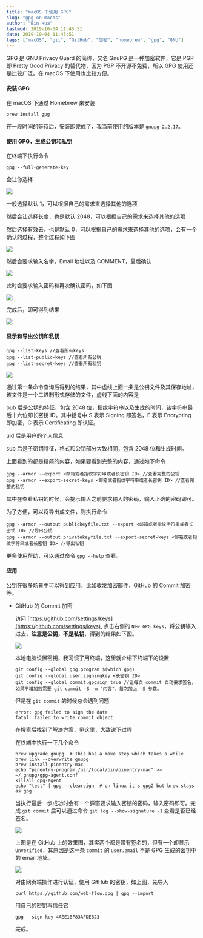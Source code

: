 ```yaml
---
title: "macOS 下使用 GPG"
slug: "gpg-on-macos"
author: "Bin Hua"
lastmod: 2019-10-04 11:45:51
date: 2019-10-04 11:45:51
tags: ["macOS", "git", "GitHub", "加密", "homebrew", "gpg", "GNU"]
---
```


GPG 是 GNU Privacy Guard 的简称，又名 GnuPG 是一种加密软件，它是 PGP 即 Pretty Good Privacy 的替代物，因为 PGP 不开源不免费，所以 GPG 使用还是比较广泛。在 macOS 下使用也比较方便。

#### 安装 GPG

在 macOS 下通过 Homebrew 来安装

```
brew install gpg
```

在一段时间的等待后，安装即完成了，我当前使用的版本是 `gnupg 2.2.17`。

#### 使用 GPG，生成公钥和私钥

在终端下执行命令

```
gpg --full-generate-key
```

会让你选择

![](/imgs/gpg_01.png)

一般选择默认 1，可以根据自己的需求来选择其他的选项

然后会让选择长度，也是默认 2048，可以根据自己的需求来选择其他的选项

然后选择有效去，也是默认 0，可以根据自己的需求来选择其他的选项，会有一个确认的过程，整个过程如下图

![](/imgs/gpg_02.png)

然后会要求输入名字，Email 地址以及 COMMENT，最后确认

![](/imgs/gpg_03.png)

此时会要求输入密码和再次确认密码，如下图

![](/imgs/gpg_04.png)

完成后，即可得到结果

![](/imgs/gpg_05.png)

#### 显示和导出公钥和私钥

```
gpg --list-keys //查看所有keys
gpg --list-public-keys //查看所有公钥
gpg --list-secret-keys //查看所有私钥
```

![](/imgs/gpg_06.jpg)

通过第一条命令查询后得到的结果，其中虚线上面一条是公钥文件及其保存地址，该文件是一个二进制形式存储的文件，虚线下面的内容是

pub 后是公钥的特征，包含 2048 位，指纹字符串以及生成的时间，该字符串最后十六位即长密钥 ID。其中括号中 S 表示 Signing 即签名，E 表示 Encrypting 即加密，C 表示 Certificating 即认证。

uid 后是用户的个人信息

sub 后是子密钥特征，格式和公钥部分大致相同，包含 2048 位和生成时间。

上面看到的都是精简的内容，如果要看到完整的内容，通过如下命令

```
gpg --armor --export <邮箱或者指纹字符串或者长密钥 ID> //查看完整的公钥
gpg --armor --export-secret-keys <邮箱或者指纹字符串或者长密钥 ID> //查看完整的私钥
```

其中在查看私钥的时候，会提示输入之前要求输入的密码，输入正确的密码即可。

为了方便，可以将导出成文件，则执行命令

```
gpg --armor --output publickeyfile.txt --export <邮箱或者指纹字符串或者长密钥 ID> //导出公钥
gpg --armor --output privatekeyfile.txt --export-secret-keys <邮箱或者指纹字符串或者长密钥 ID> //导出私钥
```

更多使用帮助，可以通过命令 `gpg --help` 查看。

#### 应用

公钥在很多场景中可以得到应用，比如收发加密邮件，GitHub 的 Commit 加密等。

- GitHub 的 Commit 加密

  访问 [https://github.com/settings/keys](https://github.com/settings/keys), 点击右侧的 `New GPG keys`，将公钥输入进去，**注意是公钥，不是私钥**，得到的结果如下图。
  
  ![](/imgs/gpg_07.png)
  
  本地电脑设置密钥，我习惯了用终端，这里就介绍下终端下的设置
  
  ```
  git config --global gpg.program $(which gpg)
  git config --global user.signingkey <长密钥 ID>
  git config --global commit.gpgsign true //让每次 commit 自动要求签名，如果不增加则需要 git commit -S -m "内容"，每次加上 -S 参数。
  ```
  
  但是在 `git commit` 的时候总会遇到问题
  
  ```
  error: gpg failed to sign the data
  fatal: failed to write commit object
  ```
  
  在搜索后找到了解决方案，见[这里](https://community.atlassian.com/t5/Bitbucket-questions/can-t-commit/qaq-p/719732)，大致说下过程
  
  在终端中执行一下几个命令
  
  ```
  brew upgrade gnupg  # This has a make step which takes a while
  brew link --overwrite gnupg
  brew install pinentry-mac
  echo "pinentry-program /usr/local/bin/pinentry-mac" >> ~/.gnupg/gpg-agent.conf
  killall gpg-agent
  echo "test" | gpg --clearsign  # on linux it's gpg2 but brew stays as gpg
  ```
  
  当执行最后一步成功时会有一个弹窗要求输入密钥的密码，输入密码即可。完成 `git commit` 后可以通过命令 `git log --show-signature -1` 查看是否已经签名。
  
  ![](/imgs/gpg_08.png)
  
  上图是在 GitHub 上的效果图，其实两个都是带有签名的，但有一个却显示 `Unverified`，其原因是这一条 `commit` 的 `user.email` 不是 GPG 生成的密钥中的 email 地址。
  
  ![](/imgs/gpg_09.png)
  
  对由网页端操作进行认证，使用 GitHub 的密钥，如上图，先导入
  
  ```
  curl https://github.com/web-flow.gpg | gpg --import
  ```
  
  用自己的密钥再信任它
  
  ```
  gpg --sign-key 4AEE18F83AFDEB23
  ```
  
  完成。